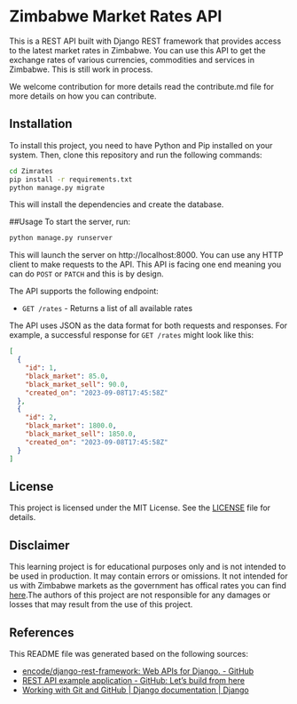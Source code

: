 # Zimbabwe Market Rates API




This is a REST API built with Django REST framework that provides access to the latest market rates in Zimbabwe. You can use this API to get the exchange rates of various currencies, commodities and services in Zimbabwe. This is still work in process.

We welcome contribution for more details read the contribute.md file for more details on how you can contribute.

## Installation

To install this project, you need to have Python and Pip installed on your system. Then, clone this repository and run the following commands:

```bash
cd Zimrates
pip install -r requirements.txt
python manage.py migrate
```



This will install the dependencies and create the database.


##Usage
To start the server, run:

```bash
python manage.py runserver
```

This will launch the server on http://localhost:8000.
You can use any HTTP client to make requests to the API. 
This API is facing one end meaning you can do `POST` or `PATCH` and this is by design.

The API supports the following endpoint:

- `GET /rates` - Returns a list of all available rates

The API uses JSON as the data format for both requests and responses. For example, a successful response for `GET /rates` might look like this:

```json
[
  {
    "id": 1,
    "black_market": 85.0,
    "black_market_sell": 90.0,
    "created_on": "2023-09-08T17:45:58Z"
  },
  {
    "id": 2,
    "black_market": 1800.0,
    "black_market_sell": 1850.0,
    "created_on": "2023-09-08T17:45:58Z"
  }
]
```


## License

This project is licensed under the MIT License. See the [LICENSE](LICENSE) file for details.


## Disclaimer
This learning project is for educational purposes only and is not intended to be used in production. It may contain errors or omissions. It not intended for us with Zimbabwe markets as the government has offical rates you can find [here](https://www.rbz.co.zw/index.php/13-daily-exchange-rates/16-rates).The authors of this project are not responsible for any damages or losses that may result from the use of this project.

## References

This README file was generated based on the following sources:

- [encode/django-rest-framework: Web APIs for Django. - GitHub](https://github.com/encode/django-rest-framework)
- [REST API example application - GitHub: Let’s build from here](https://github.com/bbc/REST-API-example/blob/master/README.md)
- [Working with Git and GitHub | Django documentation | Django](https://docs.djangoproject.com/en/dev/internals/contributing/writing-code/working-with-git/)


